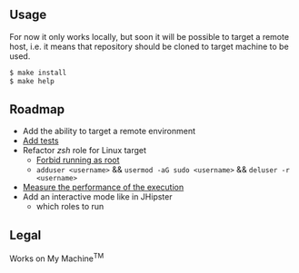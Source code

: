 ## Usage
For now it only works locally, but soon it will be possible to target a remote host, i.e. it means that repository should be cloned to target machine to be used.

```bash
$ make install
$ make help
```

## Roadmap
- Add the ability to target a remote environment
- [Add tests](https://actuated.dev/blog/kvm-in-github-actions)
- Refactor *zsh* role for Linux target
	- [Forbid running as root](https://docs.brew.sh/FAQ#why-does-homebrew-say-sudo-is-bad)
	- `adduser <username>` && `usermod -aG sudo <username>` && `deluser -r <username>`
- [Measure the performance of the execution](https://www.redhat.com/sysadmin/faster-ansible-playbook-execution)
- Add an interactive mode like in JHipster
	- which roles to run

## Legal
Works on My Machine<sup>TM</sup>

